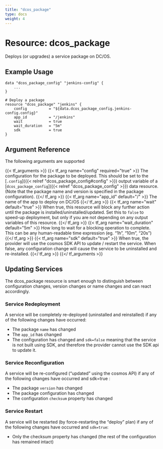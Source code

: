 ```yaml
---
title: "dcos_package"
type: docs
weight: 4
---
```


# Resource: dcos_package

Deploys (or upgrades) a service package on DC/OS.

## Example Usage
```hcl
data "dcos_package_config" "jenkins-config" {
    ...
}

# Deploy a package 
resource "dcos_package" "jenkins" {
    config          = "${data.dcos_package_config.jenkins-config.config}"
    app_id          = "/jenkins"
    wait            = true
    wait_duration   = "5m"
    sdk             = true
}
```

## Argument Reference
The following arguments are supported

{{< tf_arguments >}}
    {{< tf_arg name="config" required="true" >}}
        The configuration for the package to be deployed. This should be set to the [`.config`]({{< relref "dcos_package_config#config" >}}) output variable of a [`dcos_package_config`]({{< relref "dcos_package_config" >}}) data resource. (Note that the package name and version is specified in the package configuration).
    {{</ tf_arg >}}
    {{< tf_arg name="app_id" default="/<package-name>" >}}
        The name of the app to deploy on DC/OS
    {{</ tf_arg >}}
    {{< tf_arg name="wait" default="true" >}}
        When true, this resource will block any further action until the package is installed/uninstalled/updated. Set this to `false` to speed-up deployment, but only if you are not depending on any output variables of this resource.
    {{</ tf_arg >}}
    {{< tf_arg name="wait_duration" default="5m" >}}
        How long to wait for a blocking operation to complete. This can be any human-readable time expression (eg. “1h”, “10m”, “20s”)
    {{</ tf_arg >}}
    {{< tf_arg name="sdk" default="true" >}}
        When true, the provider will use the cosmos SDK API to update / restart the service. When false, any configuration change will cause the service to be uninstalled and re-installed.
    {{</ tf_arg >}}
{{</ tf_arguments >}}

## Updating Services

The dcos_package resource is smart enough to distinguish between configuration changes, version changes or name changes and can react accordingly.

### Service Redeployment

A service will be completely re-deployed (uninstalled and reinstalled) if any of the following changes have occurred:

* The package `name` has changed
* The `app_id` has changed
* The configuration has changed and `sdk=false` meaning that the service is not built using SDK, and therefore the provider cannot use the SDK api to update it.

### Service Reconfiguration

A service will be re-configured (“updated” using the cosmos API) if any of the following changes have occurred and sdk=true :

* The package `version` has changed
* The package configuration has changed
* The configuration `checksum` property has changed

### Service Restart

A service will be restarted (by force-restarting the “deploy” plan) if any of the following changes have occurred and `sdk=true`:

* Only the checksum property has changed (the rest of the configuration has remained intact)
